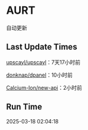 # AURT

自动更新


## Last Update Times

[upscayl/upscayl](https://github.com/upscayl/upscayl)：7天17小时前

[donknap/dpanel](https://github.com/donknap/dpanel)：10小时前

[Calcium-Ion/new-api](https://github.com/Calcium-Ion/new-api)：2小时前


## Run Time
2025-03-18 02:04:18
